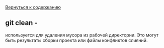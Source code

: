 [Вернуться к содержанию](./../readme.md)
## **git clean -**
используется для удаления мусора из рабочей директории. Это могут быть результаты сборки проекта или файлы конфликтов слияний.